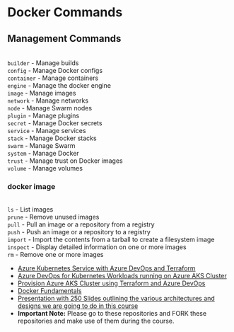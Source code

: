 # Docker Commands

## Management Commands
<br> ```builder```     - Manage builds
<br> ```config```       - Manage Docker configs
<br> ```container``` - Manage containers
<br> ```engine```      - Manage the docker engine
<br> ```image```       - Manage images
<br> ```network```   - Manage networks
<br> ```node```         - Manage Swarm nodes
<br> ```plugin```       - Manage plugins
<br> ```secret```       - Manage Docker secrets
<br> ```service```     - Manage services
<br> ```stack```       - Manage Docker stacks
<br> ```swarm```     - Manage Swarm
<br> ```system```    - Manage Docker
<br> ```trust```        - Manage trust on Docker images
<br> ```volume```   - Manage volumes



### docker image
<br> ```ls```            - List images
<br> ```prune```    - Remove unused images
<br> ```pull```        - Pull an image or a repository from a registry
<br> ```push```     - Push an image or a repository to a registry
<br> ```import```   - Import the contents from a tarball to create a filesystem image
<br> ```inspect```  - Display detailed information on one or more images
<br> ```rm```        - Remove one or more images

- [Azure Kubernetes Service with Azure DevOps and Terraform](https://github.com/stacksimplify/azure-aks-kubernetes-masterclass)
- [Azure DevOps for Kubernetes Workloads running on Azure AKS Cluster](https://github.com/stacksimplify/azure-devops-github-acr-aks-app1)
- [Provision Azure AKS Cluster using Terraform and Azure DevOps](https://github.com/stacksimplify/azure-devops-aks-kubernetes-terraform-pipeline)
- [Docker Fundamentals](https://github.com/stacksimplify/docker-fundamentals)
- [Presentation with 250 Slides outlining the various architectures and designs we are going to do in this course](https://github.com/stacksimplify/azure-aks-kubernetes-masterclass/tree/master/ppt-presentation)
- **Important Note:** Please go to these repositories and FORK these repositories and make use of them during the course.
